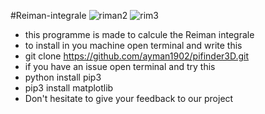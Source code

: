#Reiman-integrale
![riman2](https://user-images.githubusercontent.com/49163010/118894157-a20d1300-b8fb-11eb-84c3-48b1aac1b6f2.png)
![rim3](https://user-images.githubusercontent.com/49163010/118894218-bbae5a80-b8fb-11eb-99cd-f29c9d6f518d.png)
- this programme is made to calcule the Reiman integrale
- to install in you machine open terminal and write this
- git clone https://github.com/ayman1902/pifinder3D.git
- if you have an issue open terminal and try this
- python install pip3
- pip3 install matplotlib
- Don't hesitate to give your feedback to our project
